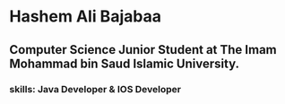 
# Hashem Ali Bajabaa
## Computer Science Junior Student at The Imam Mohammad bin Saud Islamic University.
### skills: Java Developer & IOS Developer
